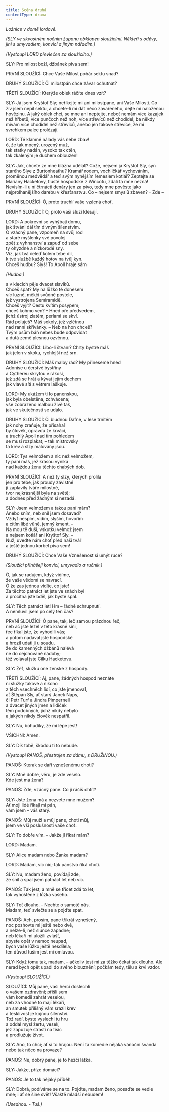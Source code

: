 ```yaml
---
title: Scéna druhá
contentType: drama
---
```


<section>

_Ložnice v domě lordově._

_(SLY ve skvostném nočním županu obklopen sloužícími. Někteří s oděvy, jiní s umyvadlem, konvicí a jiným nářadím.)_

_(Vystoupí LORD převlečen za sloužícího.)_

SLY: Pro milost boží, džbánek piva sem!

PRVNÍ SLOUŽÍCÍ: Chce Vaše Milost pohár sektu snad?

DRUHÝ SLOUŽÍCÍ: Či milostpán chce závar ochutnat?

TŘETÍ SLOUŽÍCÍ: Kterýže oblek ráčíte dnes vzít?

SLY: Já jsem Kryštof Sly; neříkejte mi ani milostpane, ani Vaše Milosti. Co živ jsem nepil sektu, a chcete-li mi dát něco zavařeného, dejte mi naloženou hovězinu. A jaký oblek chci, se mne ani neptejte, neboť nemám více kazajek než hřbetů, více punčoch než noh, více střevíců než chodidel; ba někdy mívám více chodidel než střevíců, anebo jen takové střevíce, že mi svrchkem palce prolézají.

LORD: Té klamné nálady vás nebe zbav!  
ó, že tak mocný, urozený muž,  
tak statky nadán, vysoko tak ctěn,  
tak zkaleným je duchem oblouzen!

SLY: Jak, chcete ze mne blázna udělat? Cože, nejsem já Kryštof Sly, syn starého Slye z Burtonheathu? Kramář rodem, vochličkář vychováním, proměnou medvědář a teď svým nynějším řemeslem kotlář? Zeptejte se Mariany Hacketovy, tlusté hospodské z Wincotu, zdali ta mne nezná! Nevisím-li u ní čtrnácti denáry jen za pivo, tedy mne pověste jako nejprolhanějšího darebu v křesťanstvu. Co – nejsem smyslů zbaven? – Zde –

PRVNÍ SLOUŽÍCÍ: Ó, proto truchlí vaše vzácná choť.

DRUHÝ SLOUŽÍCÍ: Ó, proto vaši sluzi klesají.

LORD: A pokrevní se vyhýbají domu,  
jak štváni dál tím divným šílenstvím.  
Ó vzácný pane, vzpomeň na svůj rod  
a staré myšlenky své povolej  
zpět z vyhnanství a zapuď od sebe  
ty ohyzdné a nízkorodé sny.  
Viz, jak tvá čeleď kolem tebe dlí,  
k tvé službě každý hotov na tvůj kyn.  
Chceš hudbu? Slyš! To Apoll hraje sám

_(Hudba.)_

a v klecích pěje dvacet slavíků.  
Chceš spat? My na lůžko tě donesem  
víc luzné, měkčí svůdné postele,  
jež vystrojena Semiramidě.  
Chceš vyjít? Cestu kvítím posypem;  
chceš koňmo ven? – Hned oře předvedem,  
jichž ústroj zlatém, perlami se skví.  
Rád poluješ? Máš sokoly, jež vzlétnou  
nad ranní skřivánky. – Neb na hon chceš?  
Tvým psům báň nebes bude odpovídat  
a dutá země plesnou ozvěnou.

PRVNÍ SLOUŽÍCÍ: Libo-li štvaní? Chrty bystré máš  
jak jelen v skoku, rychlejší než srn.

DRUHÝ SLOUŽÍCÍ: Máš malby rád? My přineseme hned  
Adonise u čerstvé bystřiny  
a Cythereu skrytou v rákosí,  
jež zdá se hrát a kývat jejím dechem  
jak vlavé sítí s větrem laškuje.

LORD: My ukážem ti Io panenskou,  
jak byla obelstěna, zchvácena;  
vše zobrazeno malbou živě tak,  
jak ve skutečnosti se událo.

DRUHÝ SLOUŽÍCÍ: Či bludnou Dafne, v lese trnitém  
jak nohy zraňuje, že přísahal  
by člověk, opravdu že krvácí,  
a truchlý Apoll nad tím pohledem  
se musí rozplakat; – tak mistrovsky  
ta krev a slzy malovány jsou.

LORD: Tys velmožem a nic než velmožem,  
ty paní máš, jež krásou vyniká  
nad každou ženu těchto chabých dob.

PRVNÍ SLOUŽÍCÍ: A než ty slzy, kterých prolila  
jen pro tebe, jak proudy závistné  
jí zaplavily tváře milostné,  
tvor nejkrásnější byla na světě;  
a dodnes před žádným si nezadá.

SLY: Jsem velmožem a takou paní mám?  
Anebo sním, neb snil jsem dosavad?  
Vždyť nespím, vidím, slyším, hovořím  
a cítím libé vůně, jemný kment. –  
Na mou tě duši, vskutku velmož jsem  
a nejsem kotlář ani Kryštof Sly. –  
Nuž, uvedte nám choť před naši tvář  
a ještě jednou korbel piva sem!

DRUHÝ SLOUŽÍCÍ: Chce Vaše Vznešenost si umýt ruce?

_(Sloužící přinášejí konvici, umyvadlo a ručník.)_

Ó, jak se radujem, když vidíme,  
že vaše vědomí se navrací.  
Ó že zas jednou vidíte, co jste!  
Za těchto patnáct let jste ve snách byl  
a procitna jste bděl, jak byste spal.

SLY: Těch patnáct let! Hm – řádné schrupnutí.  
A nemluvil jsem po celý ten čas?

PRVNÍ SLOUŽÍCÍ: Ó pane, tak, leč samou prázdnou řeč,  
neb ač jste ležel v této krásné síni,  
řec říkal jste, že vyhodili vás;  
a potom nadával jste hospodské  
a hrozil udati ji u soudu,  
že do kamenných džbánů nalévá  
ne do cejchované nádoby;  
též volával jste Cilku Hacketovu.

SLY: Žeť, služku oné ženské z hospody.

TŘETÍ SLOUŽÍCÍ: Aj, pane, žádných hospod neznáte  
ni služky takové a nikoho  
z těch vsechněch lidí, co jste jmenoval,  
ať Štěpán Sly, ať starý Janek Naps,  
či Petr Turf a Jindra Pimpernell  
a dvacet jiných jmen a lidiček  
těm podobných, jichž nikdy nebylo  
a jakých nikdy člověk nespatřil.

SLY: Nu, bohudíky, že mi lépe jest!

VŠICHNI: Amen.

SLY: Dík tobě, škodou ti to nebude.

_(Vystoupí PANOŠ, přestrojen za dámu, s DRUŽINOU.)_

PANOŠ: Kterak se daří vznešenému choti?

SLY: Mně dobře, věru, je zde veselo.  
Kde jest má žena?

PANOŠ: Zde, vzácný pane. Co jí ráčíš chtít?

SLY: Jste žena má a nezvete mne mužem?  
Ať moji lidé říkají mi pán,  
vám jsem – váš starý.

PANOŠ: Můj muži a můj pane, choti můj,  
jsem ve vší poslušnosti vaše choť.

SLY: To dobře vím. – Jakže jí říkat mám?

LORD: Madam.

SLY: Alice madam nebo Žanka madam?

LORD: Madam, víc nic; tak panstvo říká choti.

SLY: Nu, madam ženo, povídají zde,  
že snil a spal jsem patnáct let neb víc.

PANOŠ: Tak jest, a mně se třicet zdá to let,  
tak vyhoštěné z lůžka vašeho.

SLY: Toť dlouho. – Nechte o samotě nás.  
Madam, teď svlečte se a pojďte spat.

PANOŠ: Ach, prosím, pane třikrát vznešený,  
noc poshovte mi ještě nebo dvě,  
a nelze-li, než slunce zapadne;  
neb lékaři mi uložili zvlášť,  
abyste opět v nemoc neupad,  
bych vaše lůžko ještě nesdílela;  
ten důvod tuším jest mi omluvou.

SLY: Když tomu tak, madam, – ačkoliv jest mi za těžko čekat tak dlouho. Ale nerad bych opět upadl do svého blouznění; počkám tedy, tělu a krvi vzdor.

_(Vystoupí SLOUŽÍCÍ.)_

SLOUŽÍCÍ: Můj pane, vaši herci doslechli  
o vašem ozdravění; přišli sem  
vám komedii zahrát veselou,  
neb za vhodné to mají lékaři,  
an smutek přílišný vám srazil krev  
a tesklivost je kojnou šílenství.  
Tož radí, byste vyslechl tu hru  
a oddal mysl žertu, veselí,  
jež zapuzuje strastí na tisíc  
a prodlužuje život.

SLY: Ano, to chci; ať si to hrajou. Není ta komedie nějaká vánoční švanda nebo tak něco na provaze?

PANOŠ: Ne, dobrý pane, je to hezčí látka.

SLY: Jakže, příze domácí?

PANOŠ: Je to tak nějaký příběh.

SLY: Dobrá, podíváme se na to. Pojďte, madam ženo, posaďte se vedle mne; i ať se šine svět! Všaktě mladší nebudem!

_(Usednou. - Tuš.)_

</section>
